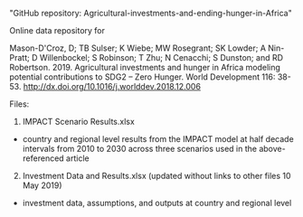 "GitHub repository: Agricultural-investments-and-ending-hunger-in-Africa" 

Online data repository for 

Mason-D'Croz, D; TB Sulser; K Wiebe; MW Rosegrant; SK Lowder; A Nin-Pratt; D Willenbockel; S Robinson; T Zhu; N Cenacchi; S Dunston; and RD Robertson.  2019.  Agricultural investments and hunger in Africa modeling potential contributions to SDG2 – Zero Hunger.  World Development 116: 38-53.  http://dx.doi.org/10.1016/j.worlddev.2018.12.006

Files:
1. IMPACT Scenario Results.xlsx
 - country and regional level results from the IMPACT model at half decade intervals from 2010 to 2030 across three scenarios used in the above-referenced article
2. Investment Data and Results.xlsx (updated without links to other files 10 May 2019)
 - investment data, assumptions, and outputs at country and regional level

